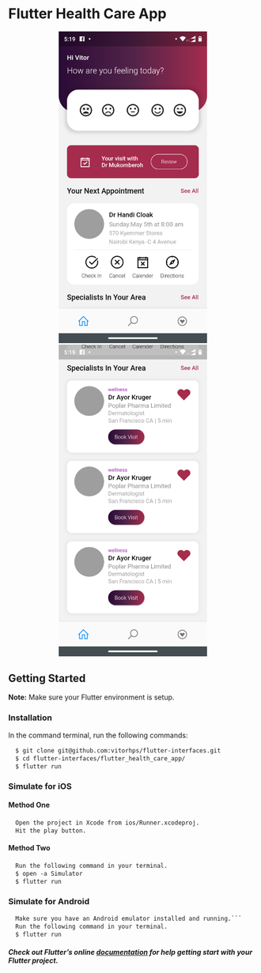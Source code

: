 # Flutter Health Care App

<p align="center">
  <img width="300" alt="Flutter Health Care App" src="./.github/screenshot.png" />
  <img width="300" alt="Flutter Health Care App 02" src="./.github/screenshot_02.png" />
</p>

## Getting Started

**Note:** Make sure your Flutter environment is setup.

### Installation

In the command terminal, run the following commands:
```
  $ git clone git@github.com:vitorhps/flutter-interfaces.git
  $ cd flutter-interfaces/flutter_health_care_app/
  $ flutter run
```

### Simulate for iOS

#### Method One
```
  Open the project in Xcode from ios/Runner.xcodeproj.
  Hit the play button.
```

#### Method Two
```
  Run the following command in your terminal.
  $ open -a Simulator
  $ flutter run
```

### Simulate for Android
```
  Make sure you have an Android emulator installed and running.```
  Run the following command in your terminal.
  $ flutter run
```

##### Check out Flutter’s online [documentation](http://flutter.io/) for help getting start with your Flutter project.
